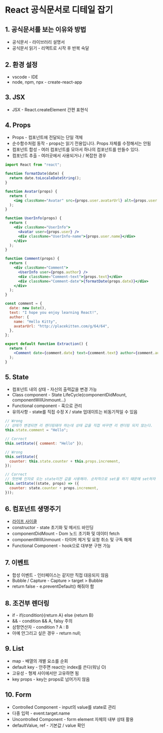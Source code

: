 # React 공식문서로 디테일 잡기

## 1. 공식문서를 보는 이유와 방법

- 공식문서 - 라이브러리 설명서
- 공식문서 읽기 - 리액트로 시작 후 반복 숙달

## 2. 환경 설정

- vscode - IDE
- node, npm, npx - create-react-app

## 3. JSX

- JSX - React.createElement 간편 표현식

## 4. Props

- Props - 컴포넌트에 전달되는 단일 객체
- 순수함수처럼 동작 - props는 읽기 전용입니다. Props 자체를 수정해서는 안됨
- 컴포넌트 합성 - 여러 컴포넌트를 모아서 하나의 컴포넌트를 만들수 있다.
- 컴포넌트 추출 - 여러곳에서 사용되거나 / 복잡한 경우

```jsx
import React from "react";

function formatDate(date) {
  return date.toLocaleDateString();
}

function Avatar(props) {
  return (
    <img className="Avatar" src={props.user.avatarUrl} alt={props.user.name} />
  );
}

function UserInfo(props) {
  return (
    <div className="UserInfo">
      <Avatar user={props.user} />
      <div className="UserInfo-name">{props.user.name}</div>
    </div>
  );
}

function Comment(props) {
  return (
    <div className="Comment">
      <UserInfo user={props.author} />
      <div className="Comment-text">{props.text}</div>
      <div className="Comment-date">{formatDate(props.date)}</div>
    </div>
  );
}

const comment = {
  date: new Date(),
  text: "I hope you enjoy learning React!",
  author: {
    name: "Hello Kitty",
    avatarUrl: "http://placekitten.com/g/64/64",
  },
};

export default function Extraction() {
  return (
    <Comment date={comment.date} text={comment.text} author={comment.author} />
  );
}
```

## 5. State

- 컴포넌트 내의 상태 - 자신의 출력값을 변경 가능
- Class component - State LifeCycle(componentDidMount, componentWillUnmount...)
- Functional component - 훅으로 관리
- 유의사항 - state를 직접 수정 X / state 업데이트는 비동기적일 수 있음

```jsx
// Wrong
// 상태가 변경되면 리 렌더링돼야 하는데 상태 값을 직접 바꾸면 리 렌더링 되지 않는다.
this.state.comment = "Hello";

// Correct
this.setState({ comment: "Hello" });
```

```jsx
// Wrong
this.setState({
  counter: this.state.counter + this.props.increment,
});

// Correct
// 첫번째 인자로 오는 state이전 값을 사용해라. 순차적으로 set을 하기 때문에 set하자 마자 값을 사용하면 그 값이 없을 수 있기 때문에
this.setState((state, props) => ({
  counter: state.counter + props.increment,
}));
```

## 6. 컴포넌트 생명주기

- [라이프 사이클](https://projects.wojtekmaj.pl/react-lifecycle-methods-diagram/)
- constructor - state 초기화 및 메서드 바인딩
- componentDidMount - Dom 노드 초기화 및 데이터 fetch
- componentWillUnmount - 타이머 제거 및 요청 취소 및 구독 해제
- Functional Component - hook으로 대부분 구현 가능

## 7. 이벤트

- 합성 이벤트 - 인터페이스는 같지만 직접 대응되지 않음
- Bubble / Capture - Capture > target > Bubble
- return false - e.preventDefault() 해줘야 함

## 8. 조건부 렌더링

- if - if(condition){return A} else {return B}
- && - condition && A, falsy 주의
- 삼항연산자 - condition ? A : B
- 아예 안그리고 싶은 경우 - return null;

## 9. List

- map - 배열의 개별 요소를 순회
- default key - 안주면 react는 index를 쓴다(워닝 O)
- 고유성 - 형제 사이에서만 고유하면 됨
- key props - key는 props로 넘어가지 않음

## 10. Form

- Controlled Component - input의 value를 state로 관리
- 다중 입력 - event.target.name
- Uncontrolled Component - form element 자체의 내부 상태 활용
- defaultValue, ref - 기본값 / value 확인
